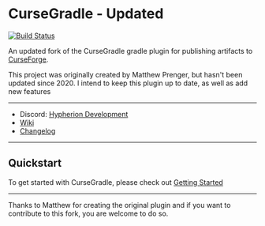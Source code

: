 # CurseGradle - Updated

[![Build Status](https://ci.explodingcreeper.me/buildStatus/icon?job=CurseGradle)](https://ci.explodingcreeper.me/view/HypherionMC's%20Projects/job/CurseGradle/)

An updated fork of the CurseGradle gradle plugin for publishing artifacts to [CurseForge](https://curseforge.com/).

This project was originally created by Matthew Prenger, but hasn't been updated since 2020. I intend to keep this plugin up to date, as well as add new features

___

* Discord: [Hypherion Development](https://discord.gg/PdVnXf9)
* [Wiki](https://readme.hypherionmc.me/cursegradle/getting-started/)
* [Changelog](https://github.com/exploding-creeper/CurseGradle/releases)

___

## Quickstart

To get started with CurseGradle, please check out [Getting Started](https://readme.hypherionmc.me/cursegradle/getting-started/)

---

Thanks to Matthew for creating the original plugin and if you want to contribute to this fork, you are welcome to do so.
